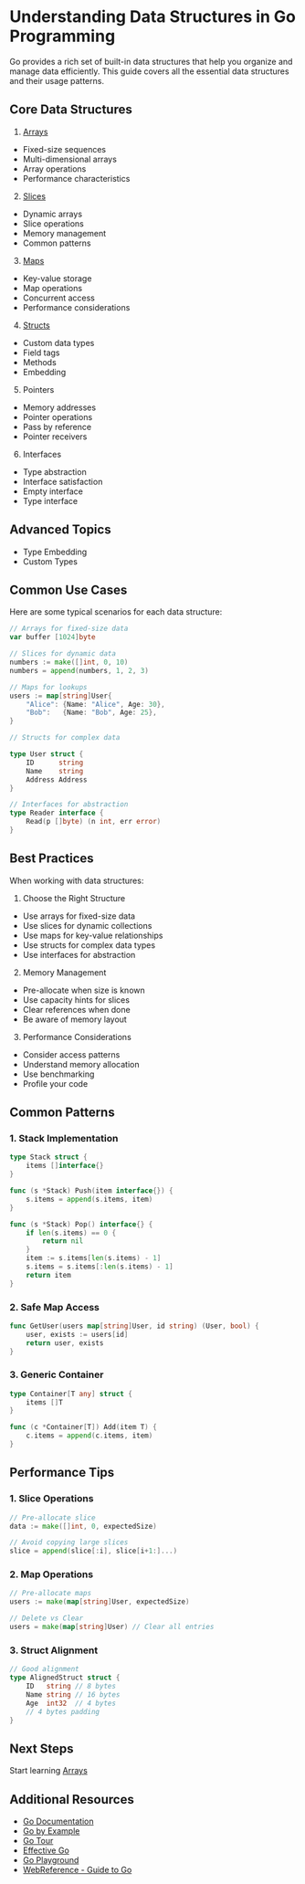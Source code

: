 # Understanding Data Structures in Go Programming

Go provides a rich set of built-in data structures that help you organize and manage data efficiently. This guide covers all the essential data structures and their usage patterns.

## Core Data Structures

1. [Arrays](3.1_arrays.md)

- Fixed-size sequences
- Multi-dimensional arrays
- Array operations
- Performance characteristics

2. [Slices](3.2_slice.md)

- Dynamic arrays
- Slice operations
- Memory management
- Common patterns

3. [Maps](3.3_maps.md)

- Key-value storage
- Map operations
- Concurrent access
- Performance considerations

4. [Structs](3.4_structs.md)

- Custom data types
- Field tags
- Methods
- Embedding

5. Pointers

- Memory addresses
- Pointer operations
- Pass by reference
- Pointer receivers

6. Interfaces

- Type abstraction
- Interface satisfaction
- Empty interface
- Type interface

## Advanced Topics

- Type Embedding
- Custom Types

## Common Use Cases

Here are some typical scenarios for each data structure:

```go
// Arrays for fixed-size data
var buffer [1024]byte

// Slices for dynamic data
numbers := make([]int, 0, 10)
numbers = append(numbers, 1, 2, 3)

// Maps for lookups
users := map[string]User{
    "Alice": {Name: "Alice", Age: 30},
    "Bob":   {Name: "Bob", Age: 25},
}

// Structs for complex data

type User struct {
    ID      string
    Name    string
    Address Address
}

// Interfaces for abstraction
type Reader interface {
    Read(p []byte) (n int, err error)
}
```

## Best Practices

When working with data structures:

1. Choose the Right Structure

- Use arrays for fixed-size data
- Use slices for dynamic collections
- Use maps for key-value relationships
- Use structs for complex data types
- Use interfaces for abstraction

2. Memory Management

- Pre-allocate when size is known
- Use capacity hints for slices
- Clear references when done
- Be aware of memory layout

3. Performance Considerations

- Consider access patterns
- Understand memory allocation
- Use benchmarking
- Profile your code

## Common Patterns

### 1. Stack Implementation

```go
type Stack struct {
    items []interface{}
}

func (s *Stack) Push(item interface{}) {
    s.items = append(s.items, item)
}

func (s *Stack) Pop() interface{} {
    if len(s.items) == 0 {
        return nil
    }
    item := s.items[len(s.items) - 1]
    s.items = s.items[:len(s.items) - 1]
    return item
}
```

### 2. Safe Map Access

```go
func GetUser(users map[string]User, id string) (User, bool) {
    user, exists := users[id]
    return user, exists
}
```

### 3. Generic Container

```go
type Container[T any] struct {
    items []T
}

func (c *Container[T]) Add(item T) {
    c.items = append(c.items, item)
}
```

## Performance Tips

### 1. Slice Operations

```go
// Pre-allocate slice
data := make([]int, 0, expectedSize)

// Avoid copying large slices
slice = append(slice[:i], slice[i+1:]...)
```

### 2. Map Operations

```go
// Pre-allocate maps
users := make(map[string]User, expectedSize)

// Delete vs Clear
users = make(map[string]User) // Clear all entries
```

### 3. Struct Alignment

```go
// Good alignment
type AlignedStruct struct {
    ID   string // 8 bytes
    Name string // 16 bytes
    Age  int32  // 4 bytes
    // 4 bytes padding
}
```

## Next Steps

Start learning [Arrays](3.1_arrays.md)

## Additional Resources

- [Go Documentation](https://go.dev/doc)
- [Go by Example](https://gobyexample.com)
- [Go Tour](https://go.dev/tour/welcome/1)
- [Effective Go](https://go.dev/doc/effective_go)
- [Go Playground](https://go.dev/play)
- [WebReference - Guide to Go](https://webreference.com/go)

